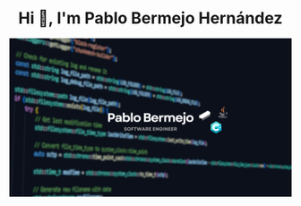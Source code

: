 <h1 align="center">Hi 👋, I'm Pablo Bermejo Hernández</h1>

<img src="assets/banner.png" alt="banner" />
